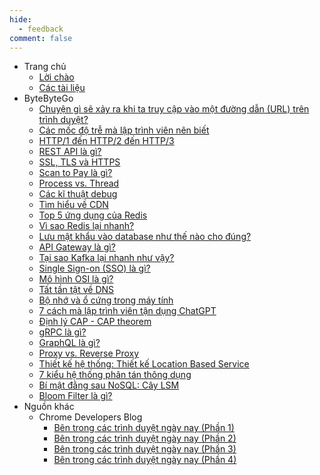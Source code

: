 ```yaml
---
hide:
  - feedback
comment: false
---
```


- Trang chủ
    - [Lời chào](index.md)
    - [Các tài liệu](navigation.md)
- ByteByteGo
    - [Chuyện gì sẽ xảy ra khi ta truy cập vào một đường dẫn (URL) trên trình duyệt?](ByteByteGo/what_happen_when_access_url/what_happen_when_access_url.md)
    - [Các mốc độ trễ mà lập trình viên nên biết](ByteByteGo/latency_numbers/latency_numbers.md)
    - [HTTP/1 đến HTTP/2 đến HTTP/3](ByteByteGo/http_versions/http_versions.md)
    - [REST API là gì?](ByteByteGo/rest_api/rest_api.md)
    - [SSL, TLS và HTTPS](ByteByteGo/ssl_tls_https/ssl_tls_https.md)
    - [Scan to Pay là gì?](ByteByteGo/scan_to_pay/scan_to_pay.md)
    - [Process vs. Thread](ByteByteGo/process_vs_thread/process_vs_thread.md)
    - [Các kĩ thuật debug](ByteByteGo/debugging_techniques/debugging_techniques.md)
    - [Tìm hiểu về CDN](ByteByteGo/cdn/cdn.md)
    - [Top 5 ứng dụng của Redis](ByteByteGo/top_redis_use_cases/top_redis_use_cases.md)
    - [Vì sao Redis lại nhanh?](ByteByteGo/why_redis_fast/why_redis_fast.md)
    - [Lưu mật khẩu vào database như thế nào cho đúng?](ByteByteGo/storing_passwords/storing_passwords.md)
    - [API Gateway là gì?](ByteByteGo/api_gateway/api_gateway.md)
    - [Tại sao Kafka lại nhanh như vậy?](ByteByteGo/why_kafka_fast/why_kafka_fast.md)
    - [Single Sign-on (SSO) là gì?](ByteByteGo/sso/sso.md)
    - [Mô hình OSI là gì?](ByteByteGo/osi_model/osi_model.md)
    - [Tất tần tật về DNS](ByteByteGo/dns/dns.md)
    - [Bộ nhớ và ổ cứng trong máy tính](ByteByteGo/computer_memory_and_storage/computer_memory_and_storage.md)
    - [7 cách mà lập trình viên tận dụng ChatGPT](ByteByteGo/chatgpt_hacks/chatgpt_hacks.md)
    - [Định lý CAP - CAP theorem](ByteByteGo/cap_theorem/cap_theorem.md)
    - [gRPC là gì?](ByteByteGo/grpc/grpc.md)
    - [GraphQL là gì?](ByteByteGo/graphql/graphql.md)
    - [Proxy vs. Reverse Proxy](ByteByteGo/proxy_vs_reverse_proxy/proxy_vs_reverse_proxy.md)
    - [Thiết kế hệ thống: Thiết kế Location Based Service](ByteByteGo/design_location_based_service/design_location_based_service.md)
    - [7 kiểu hệ thống phân tán thông dụng](ByteByteGo/system_patterns/system_patterns.md)
    - [Bí mật đằng sau NoSQL: Cây LSM](ByteByteGo/lsm_tree/lsm_tree.md)
    - [Bloom Filter là gì?](ByteByteGo/bloom_filter/bloom_filter.md)
- Nguồn khác
    - Chrome Developers Blog
        - [Bên trong các trình duyệt ngày nay (Phần 1)](Misc/chrome_blog/inside_browser_1/inside_browser_1.md)
        - [Bên trong các trình duyệt ngày nay (Phần 2)](Misc/chrome_blog/inside_browser_2/inside_browser_2.md)
        - [Bên trong các trình duyệt ngày nay (Phần 3)](Misc/chrome_blog/inside_browser_3/inside_browser_3.md)
        - [Bên trong các trình duyệt ngày nay (Phần 4)](Misc/chrome_blog/inside_browser_4/inside_browser_4.md)